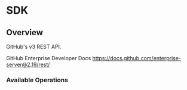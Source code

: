 # SDK

## Overview

GitHub's v3 REST API.

GitHub Enterprise Developer Docs
<https://docs.github.com/enterprise-server@2.19/rest/>
### Available Operations

